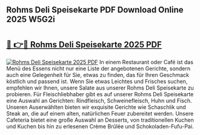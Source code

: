 ## Rohms Deli Speisekarte PDF Download Online 2025 W5G2i

# <h2><a href="http://gc6dws.nevu.top/?p=Rohms+Deli+Speisekarte">🔗 👉🔴 Rohms Deli Speisekarte 2025 PDF</a></h2>

[![Rohms Deli Speisekarte 2025 PDF](https://i.imgur.com/dBaPXMq.png)](http://gc6dws.nevu.top/?p=Rohms+Deli+Speisekarte)
In einem Restaurant oder Café ist das Menü des Essens nicht nur eine Liste der angebotenen Gerichte, sondern auch eine Gelegenheit für Sie, etwas zu finden, das für Ihren Geschmack köstlich und passend ist. Wenn Sie etwas Leichtes und Frisches suchen, empfehlen wir Ihnen, unsere Salate aus unserer Rohms Deli Speisekarte zu probieren. Für Fleischliebhaber gibt es auf unserer Rohms Deli Speisekarte eine Auswahl an Gerichten: Rindfleisch, Schweinefleisch, Huhn und Fisch. Unseren Auserwählten bieten wir exquisite Gerichte wie Schaschlik und Steak an, die auf einem alten, natürlichen Feuer zubereitet werden. Unsere Cafeteria bietet eine große Auswahl an Desserts, von traditionellen Kuchen und Kuchen bis hin zu erlesenen Crème Brûlée und Schokoladen-Fufu-Pai.
